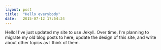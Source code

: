 ```yaml
---
layout: post
title:  "Hello everybody"
date:   2015-07-12 17:54:24
---
```

Hello! I've just updated my site to use Jekyll. Over time, I'm planning to migrate my old blog posts to here, update the design of this site, and write about other topics as I think of them.
